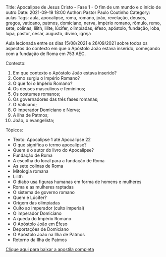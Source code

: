 Title: Apocalipse de Jesus Cristo - Fase 1 - O fim de um mundo e o início de outro
Date: 2021-09-19 18:00
Author: Pastor Paulo Coutinho
Category: aulas
Tags: aula, apocalipse, roma, romano, joão, revelação, deuses, gregos, vaticano, patmos, domiciano, nerva, império romano, rômulo, remo, sete, colinas, lilith, lilite, lúcifer, olimpíadas, éfeso, apóstolo, fundação, loba, lupa, pastor, césar, augusto, divino, igreja

Aula lecionada entre os dias 15/08/2021 e 26/09/2021 sobre todos os aspectos do contexto em que o Apóstolo João estava inserido, começando com a fundação de Roma em 753 AEC.

Contexto: 

1. Em que contexto o Apóstolo João estava inserido?
2. Como surgiu o Império Romano?
3. O que foi o Império Romano?
4. Os deuses masculinos e femininos;
5. Os costumes romanos;
6. Os governadores das três fases romanas;
7. O Vaticano;
8. O imperador Domiciano e Nerva;
9. A ilha de Patmos;
10. João, o evangelista;

Tópicos:

- Texto: Apocalipse 1 até Apocalipse 22
- O que significa o termo apocalipse?
- Quem é o autor do livro do Apocalipse?
- Fundação de Roma
- A escolha do local para a fundação de Roma
- As sete colinas de Roma
- Mitologia romana
- Lilith
- O diabo usa figuras humanas em forma de homens e mulheres
- Roma e as mulheres raptadas
- O sistema de governo romano
- Quem é Lúcifer?
- Origem das olimpíadas
- Culto ao imperador (culto imperial)
- O imperador Domiciano
- A queda do Império Romano
- O Apóstolo João em Éfeso
- Deportações de Domiciano
- O Apóstolo João na Ilha de Patmos
- Retorno da Ilha de Patmos


[Clique aqui para baixar a apostila completa](https://www.dropbox.com/s/cilp1um9r6w71id/Aula%20EBD%20-%20Apocalipse%20de%20Jesus%20Cristo%20-%20Fase%201%20-%20O%20fim%20de%20um%20mundo%20e%20o%20in%C3%ADcio%20de%20outro%20-%2026_09_2021.pdf?dl=1)